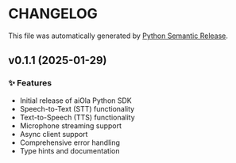 # CHANGELOG

This file was automatically generated by [Python Semantic Release](https://python-semantic-release.readthedocs.io/).

## v0.1.1 (2025-01-29)
### ✨ Features
- Initial release of aiOla Python SDK
- Speech-to-Text (STT) functionality  
- Text-to-Speech (TTS) functionality
- Microphone streaming support
- Async client support
- Comprehensive error handling
- Type hints and documentation
